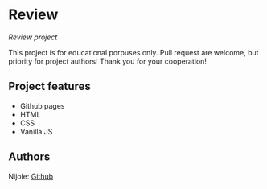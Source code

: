 # Review

_Review project_

This project is for educational porpuses only. Pull request are welcome, but priority for project authors! Thank you for your cooperation!


## Project features

- Github pages
- HTML
- CSS
- Vanilla JS

## Authors

Nijole: [Github](https://github.com/niseme)